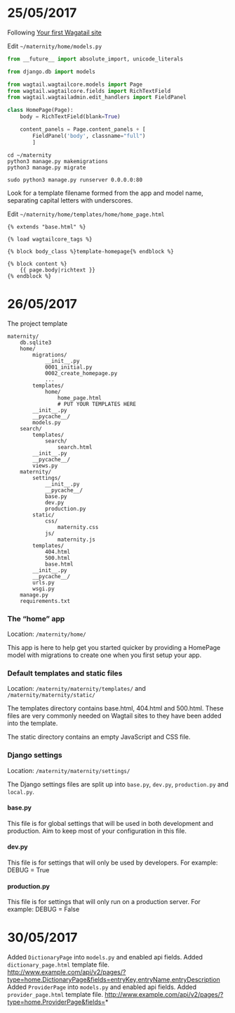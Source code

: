 # 25/05/2017

Following [Your first Wagatail site](http://docs.wagtail.io/en/v1.10.1/getting_started/tutorial.html)

Edit `~/maternity/home/models.py`
```python
from __future__ import absolute_import, unicode_literals

from django.db import models

from wagtail.wagtailcore.models import Page
from wagtail.wagtailcore.fields import RichTextField
from wagtail.wagtailadmin.edit_handlers import FieldPanel

class HomePage(Page):
    body = RichTextField(blank=True)

    content_panels = Page.content_panels + [
        FieldPanel('body', classname="full")
        ]
```

```
cd ~/maternity
python3 manage.py makemigrations
python3 manage.py migrate

sudo python3 manage.py runserver 0.0.0.0:80
```
Look for a template filename formed from the app and model name, separating capital letters with underscores.

Edit `~/maternity/home/templates/home/home_page.html`

```django
{% extends "base.html" %}

{% load wagtailcore_tags %}

{% block body_class %}template-homepage{% endblock %}

{% block content %}
    {{ page.body|richtext }}
{% endblock %}
```
# 26/05/2017
The project template
```
maternity/
    db.sqlite3
    home/
        migrations/
            __init__.py
            0001_initial.py
            0002_create_homepage.py
            ...
        templates/
            home/
                home_page.html
                # PUT YOUR TEMPLATES HERE
        __init__.py
        __pycache__/
        models.py
    search/
        templates/
            search/
                search.html
        __init__.py
        __pycache__/
        views.py
    maternity/
        settings/
            __init__.py
            __pycache__/
            base.py
            dev.py
            production.py
        static/
            css/
                maternity.css
            js/
                maternity.js
        templates/
            404.html
            500.html
            base.html
        __init__.py
        __pycache__/
        urls.py
        wsgi.py
    manage.py
    requirements.txt
```
### The “home” app
Location: `/maternity/home/`

This app is here to help get you started quicker by providing a HomePage model with migrations to create one when you first setup your app.

### Default templates and static files
Location: `/maternity/maternity/templates/` and `/maternity/maternity/static/`

The templates directory contains base.html, 404.html and 500.html. These files are very commonly needed on Wagtail sites to they have been added into the template.

The static directory contains an empty JavaScript and CSS file.

### Django settings
Location: `/maternity/maternity/settings/`

The Django settings files are split up into `base.py`, `dev.py`, `production.py` and `local.py`.

#### base.py
This file is for global settings that will be used in both development and production. Aim to keep most of your configuration in this file.
#### dev.py
This file is for settings that will only be used by developers. For example: DEBUG = True
#### production.py
This file is for settings that will only run on a production server. For example: DEBUG = False
# 30/05/2017
Added `DictionaryPage` into `models.py` and enabled api fields. Added `dictionary_page.html` template file.
http://www.example.com/api/v2/pages/?type=home.DictionaryPage&fields=entryKey,entryName,entryDescription
Added `ProviderPage` into `models.py` and enabled api fields. Added `provider_page.html` template file.
http://www.example.com/api/v2/pages/?type=home.ProviderPage&fields=*

